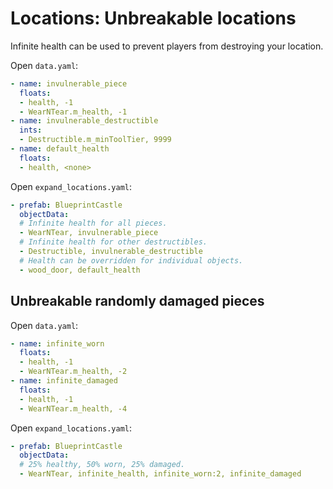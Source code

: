 # Locations: Unbreakable locations

Infinite health can be used to prevent players from destroying your location.

Open `data.yaml`:

```yaml
- name: invulnerable_piece
  floats:
  - health, -1
  - WearNTear.m_health, -1
- name: invulnerable_destructible
  ints:
  - Destructible.m_minToolTier, 9999
- name: default_health
  floats:
  - health, <none>
```

Open `expand_locations.yaml`:

```yaml
- prefab: BlueprintCastle
  objectData:
  # Infinite health for all pieces.
  - WearNTear, invulnerable_piece
  # Infinite health for other destructibles.
  - Destructible, invulnerable_destructible
  # Health can be overridden for individual objects.
  - wood_door, default_health
```

## Unbreakable randomly damaged pieces

Open `data.yaml`:

```yaml
- name: infinite_worn
  floats:
  - health, -1
  - WearNTear.m_health, -2
- name: infinite_damaged
  floats:
  - health, -1
  - WearNTear.m_health, -4
```

Open `expand_locations.yaml`:

```yaml
- prefab: BlueprintCastle
  objectData:
  # 25% healthy, 50% worn, 25% damaged.
  - WearNTear, infinite_health, infinite_worn:2, infinite_damaged
```

